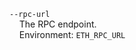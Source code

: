 `--rpc-url`  
&nbsp;&nbsp;&nbsp;&nbsp;The RPC endpoint.  
&nbsp;&nbsp;&nbsp;&nbsp;Environment: `ETH_RPC_URL`
